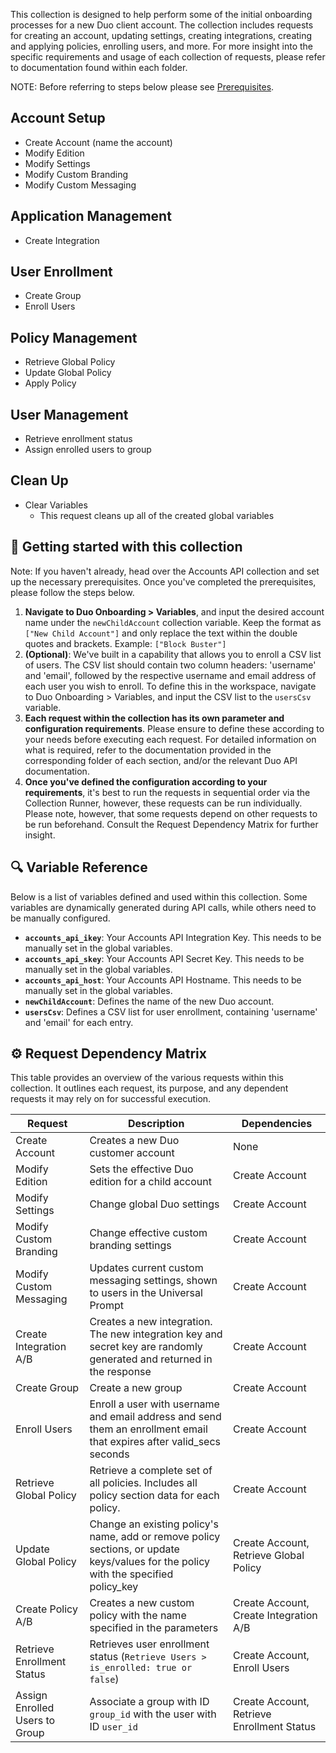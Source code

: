 This collection is designed to help perform some of the initial onboarding processes for a new Duo client account. The collection includes requests for creating an account, updating settings, creating integrations, creating and applying policies, enrolling users, and more. For more insight into the specific requirements and usage of each collection of requests, please refer to documentation found within each folder.

NOTE: Before referring to steps below please see [Prerequisites](https://github.com/it-jonjon/Duo-API-Playground/blob/main/README.md#prerequisites).

## Account Setup
- Create Account (name the account)
- Modify Edition
- Modify Settings
- Modify Custom Branding
- Modify Custom Messaging

## Application Management
- Create Integration

## User Enrollment
- Create Group
- Enroll Users

## Policy Management
- Retrieve Global Policy
- Update Global Policy
- Apply Policy

## User Management
- Retrieve enrollment status
- Assign enrolled users to group

## Clean Up
- Clear Variables
  - This request cleans up all of the created global variables

## 🚀 Getting started with this collection
Note: If you haven't already, head over the Accounts API collection and set up the necessary prerequisites. Once you've completed the prerequisites, please follow the steps below.

1. **Navigate to Duo Onboarding > Variables**, and input the desired account name under the `newChildAccount` collection variable. Keep the format as `["New Child Account"]` and only replace the text within the double quotes and brackets. Example: `["Block Buster"]`
2. **(Optional)**: We've built in a capability that allows you to enroll a CSV list of users. The CSV list should contain two column headers: 'username' and 'email', followed by the respective username and email address of each user you wish to enroll. To define this in the workspace, navigate to Duo Onboarding > Variables, and input the CSV list to the `usersCsv` variable.
3. **Each request within the collection has its own parameter and configuration requirements**. Please ensure to define these according to your needs before executing each request. For detailed information on what is required, refer to the documentation provided in the corresponding folder of each section, and/or the relevant Duo API documentation.
4. **Once you've defined the configuration according to your requirements**, it's best to run the requests in sequential order via the Collection Runner, however, these requests can be run individually. Please note, however, that some requests depend on other requests to be run beforehand. Consult the Request Dependency Matrix for further insight.

## 🔍 Variable Reference
Below is a list of variables defined and used within this collection. Some variables are dynamically generated during API calls, while others need to be manually configured.

- **`accounts_api_ikey`**: Your Accounts API Integration Key. This needs to be manually set in the global variables.
- **`accounts_api_skey`**: Your Accounts API Secret Key. This needs to be manually set in the global variables.
- **`accounts_api_host`**: Your Accounts API Hostname. This needs to be manually set in the global variables.
- **`newChildAccount`**: Defines the name of the new Duo account.
- **`usersCsv`**: Defines a CSV list for user enrollment, containing 'username' and 'email' for each entry.

## ⚙️ Request Dependency Matrix
This table provides an overview of the various requests within this collection. It outlines each request, its purpose, and any dependent requests it may rely on for successful execution.

| Request                  | Description                                                                 | Dependencies                  |
|--------------------------|-----------------------------------------------------------------------------|-------------------------------|
| Create Account           | Creates a new Duo customer account                                          | None                          |
| Modify Edition           | Sets the effective Duo edition for a child account                         | Create Account                |
| Modify Settings          | Change global Duo settings                                                  | Create Account                |
| Modify Custom Branding   | Change effective custom branding settings                                   | Create Account                |
| Modify Custom Messaging  | Updates current custom messaging settings, shown to users in the Universal Prompt | Create Account          |
| Create Integration A/B   | Creates a new integration. The new integration key and secret key are randomly generated and returned in the response | Create Account       |
| Create Group             | Create a new group                                                          | Create Account                |
| Enroll Users             | Enroll a user with username and email address and send them an enrollment email that expires after valid_secs seconds | Create Account    |
| Retrieve Global Policy   | Retrieve a complete set of all policies. Includes all policy section data for each policy. | Create Account             |
| Update Global Policy     | Change an existing policy's name, add or remove policy sections, or update keys/values for the policy with the specified policy_key | Create Account, Retrieve Global Policy |
| Create Policy A/B        | Creates a new custom policy with the name specified in the parameters       | Create Account, Create Integration A/B |
| Retrieve Enrollment Status| Retrieves user enrollment status (`Retrieve Users > is_enrolled: true or false`) | Create Account, Enroll Users |
| Assign Enrolled Users to Group | Associate a group with ID `group_id` with the user with ID `user_id`       | Create Account, Retrieve Enrollment Status |

